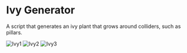 # Ivy Generator

A script that generates an ivy plant that grows around colliders, such as pillars. 

![Ivy1](https://user-images.githubusercontent.com/25687162/186774447-3704f0ee-39ff-4c3c-b372-4bd64b4a6f74.jpg)
![Ivy2](https://user-images.githubusercontent.com/25687162/186774450-14542dd3-07e1-453b-aab7-cf88eb4c4b51.jpg)
![Ivy3](https://user-images.githubusercontent.com/25687162/186774452-ea458e10-6d74-4ad3-96ca-924020689953.jpg)
